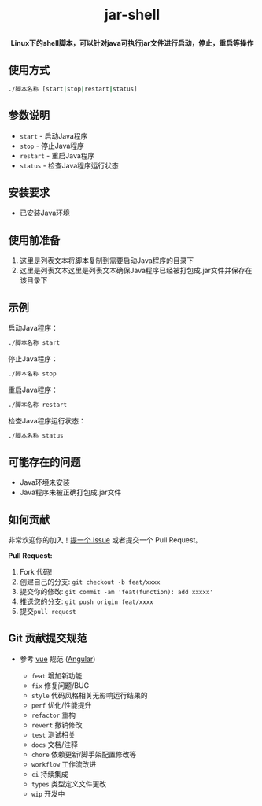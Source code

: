 ﻿
<h1 align="center" style="margin: 30px 0 30px; font-weight: bold;">
jar-shell
</h1>
<h4 align="center">Linux下的shell脚本，可以针对java可执行jar文件进行启动，停止，重启等操作
</h4>

## 使用方式

```sh
./脚本名称 [start|stop|restart|status]
```
## 参数说明

- `start` - 启动Java程序
- `stop` - 停止Java程序
- `restart` - 重启Java程序
- `status` - 检查Java程序运行状态

## 安装要求

- 已安装Java环境

## 使用前准备

1. 这里是列表文本将脚本复制到需要启动Java程序的目录下
2. 这里是列表文本这里是列表文本确保Java程序已经被打包成.jar文件并保存在该目录下

## 示例

启动Java程序：

```sh
./脚本名称 start
```

停止Java程序：

```sh
./脚本名称 stop
```

重启Java程序：

```sh
./脚本名称 restart
```

检查Java程序运行状态：

```sh
./脚本名称 status
```

## 可能存在的问题

- Java环境未安装
- Java程序未被正确打包成.jar文件

## 如何贡献

非常欢迎你的加入！[提一个 Issue](https://gitee.com/cdchiconysquare/csms/issues) 或者提交一个 Pull Request。

**Pull Request:**

1. Fork 代码!
2. 创建自己的分支: `git checkout -b feat/xxxx`
3. 提交你的修改: `git commit -am 'feat(function): add xxxxx'`
4. 推送您的分支: `git push origin feat/xxxx`
5. 提交`pull request`

## Git 贡献提交规范

- 参考 [vue](https://github.com/vuejs/vue/blob/dev/.github/COMMIT_CONVENTION.md) 规范 ([Angular](https://github.com/conventional-changelog/conventional-changelog/tree/master/packages/conventional-changelog-angular))

    - `feat` 增加新功能
    - `fix` 修复问题/BUG
    - `style` 代码风格相关无影响运行结果的
    - `perf` 优化/性能提升
    - `refactor` 重构
    - `revert` 撤销修改
    - `test` 测试相关
    - `docs` 文档/注释
    - `chore` 依赖更新/脚手架配置修改等
    - `workflow` 工作流改进
    - `ci` 持续集成
    - `types` 类型定义文件更改
    - `wip` 开发中





